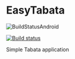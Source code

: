 # EasyTabata
![BuildStatusAndroid](https://build.appcenter.ms/v0.1/apps/d8f4b4bf-29fa-4947-ac22-41cb2c12ef0f/branches/master/badge)

[![Build status](https://build.appcenter.ms/v0.1/apps/d8f4b4bf-29fa-4947-ac22-41cb2c12ef0f/branches/master/badge)](https://appcenter.ms)

Simple Tabata application
